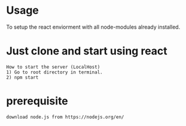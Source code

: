 # Usage

  To setup the react enviorment with all node-modules already installed.
  
  # Just clone and start using react
  
    How to start the server (LocalHost) 
    1) Go to root directory in terminal.
    2) npm start
    
  # prerequisite
  
    download node.js from https://nodejs.org/en/
    
